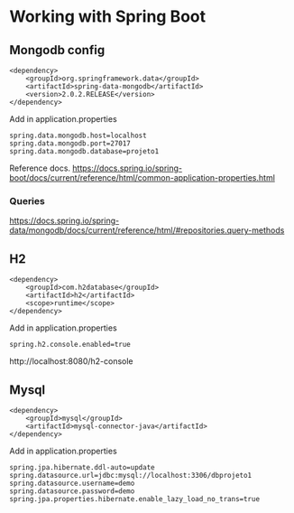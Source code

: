 # Working with Spring Boot


## Mongodb config

```
<dependency>
	<groupId>org.springframework.data</groupId>
	<artifactId>spring-data-mongodb</artifactId>
	<version>2.0.2.RELEASE</version>
</dependency>
```

Add in application.properties

```
spring.data.mongodb.host=localhost
spring.data.mongodb.port=27017
spring.data.mongodb.database=projeto1
```

Reference docs.
https://docs.spring.io/spring-boot/docs/current/reference/html/common-application-properties.html

### Queries
https://docs.spring.io/spring-data/mongodb/docs/current/reference/html/#repositories.query-methods

## H2
```
<dependency>
	<groupId>com.h2database</groupId>
	<artifactId>h2</artifactId>
	<scope>runtime</scope>
</dependency>
```
Add in application.properties

```
spring.h2.console.enabled=true
```

http://localhost:8080/h2-console

## Mysql

```
<dependency>
	<groupId>mysql</groupId>
	<artifactId>mysql-connector-java</artifactId>
</dependency>
```

Add in application.properties

```
spring.jpa.hibernate.ddl-auto=update
spring.datasource.url=jdbc:mysql://localhost:3306/dbprojeto1
spring.datasource.username=demo
spring.datasource.password=demo
spring.jpa.properties.hibernate.enable_lazy_load_no_trans=true
```


